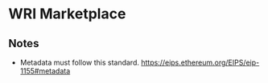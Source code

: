 # WRI Marketplace

## Notes
- Metadata must follow this standard. https://eips.ethereum.org/EIPS/eip-1155#metadata